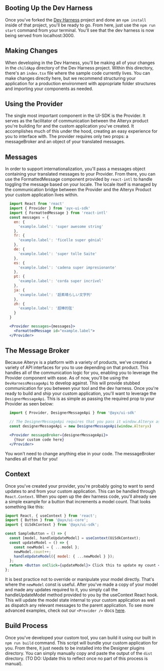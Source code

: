 ## Booting Up the Dev Harness

Once you've forked the [Dev Harness](https://git.alteryx.com/ayx-ui-sdk/ui-sdk-dev-harness) project and done an `npm install` inside of that project, you'll be ready to go. From here, just use the `npm run start` command from your terminal. You'll see that the dev harness is now being served from localhost:3000.

## Making Changes

When developing in the Dev Harness, you'll be making all of your changes in the `childApp` directory of the Dev Harness project. Within this directory, there's an `index.tsx` file where the sample code currently lives. You can make changes directly here, but we recommend structuring your application for a production environment with appropriate folder structures and importing your components as needed.

## Using the Provider

The single most important component in the UI-SDK is the Provider. It serves as the facilitator of communication between the Alteryx product you're building for and the custom application you've created. It accomplishes much of this under the hood, creating an easy experience for you to interface with. The provider requires only two props: a messageBroker and an object of your translated messages. 

## Messages

In order to support internationalization, you'll pass a messages object containing your translated messages to your Provider. From there, you can use the FormattedMessage component provided by `react-intl` to handle toggling the message based on your locale. The locale itself is managed by the communication bridge between the Provider and the Alteryx Product your custom application lives within. 

``` jsx static
  import React from 'react'
  import { Provider } from 'ayx-ui-sdk'
  import { FormattedMessage } from 'react-intl'
  const messages = {
    en: {
      'example.label': 'super awesome string'
    },
    fr: {
      'example.label': 'ficelle super génial'
    },
    de: {
      'example.label': 'super tolle Saite'
    },
    es: {
      'example.label': 'cadena super impresionante'
    },
    pt: {
      'example.label': 'corda super incrível'
    },
    ja: {
      'example.label': '超素晴らしい文字列'
    },
    zh: {
      'example.label': '超棒的弦'
    }
  }

  <Provider messages={messages}>
    <FormattedMessage id="example.label">
  </Provider>
```

## The Message Broker

Because Alteryx is a platform with a variety of products, we've created a variety of API interfaces for you to use depending on that product. This handles all of the communication logic for you, enabling you to leverage the Provider component with ease. As of now, you'll be using the `DevHarnessMessageApi` to develop against. This will provide stubbed communication for you between your tool and the dev harness. Once you're ready to build and ship your custom application, you'll want to leverage the `DesignerMessageApi`. This is as simple as passing the required prop to your Provider as seen below:

```jsx static
  import { Provider, DesignerMessageApi } from '@ayx/ui-sdk'

  // The DesignerMessageApi requires that you pass it window.Alteryx as its application context
  const designerMessageApi = new DesignerMessageApi(window.Alteryx)

  <Provider messageBroker={designerMessageApi}>
    {Your custom code here}
  </Provider>
```

You won't need to change anything else in your code. The messageBroker handles all of that for you!

## Context

Once you've created your provider, you're probably going to want to send updates to and from your custom application. This can be handled through `React.Context`. When you open up the dev harness code, you'll already see a simple example for a button that increments a model count. That looks something like this:

```jsx static
import React, { useContext } from 'react';
import { Button } from '@ayx/ui-core';
import { UiSdkContext } from '@ayx/ui-sdk';

const SampleButton = () => {
  const [model, handleUpdateModel] = useContext(UiSdkContext);
  const updateModel = () => {
    const newModel = { ...model };
    newModel.count++;
    handleUpdateModel({ model: { ...newModel } });
  };
  return <Button onClick={updateModel}> Click this to update my count </Button>;
};
```

It is best practice not to override or manipulate your model directly. That's where the `newModel` const is useful. After you've made a copy of your model and made any updates required to it, you simply call the handleUpdateModel method provided to you by the useContext React hook. This will update the model state internal to your custom application as well as dispatch any relevant messages to the parent application. To see more advanced examples, check out our `<Provider />` docs [here](#/UI-SDK%20Components/Provider).

## Build Process

Once you've developed your custom tool, you can build it using our built in `npm run build` command. This script will bundle your custom application for you. From there, it just needs to be installed into the Designer plugins directory. You can simply manually copy and paste the output of the `dist` directory. 
(TO DO: Update this to reflect once no part of this process is manual).